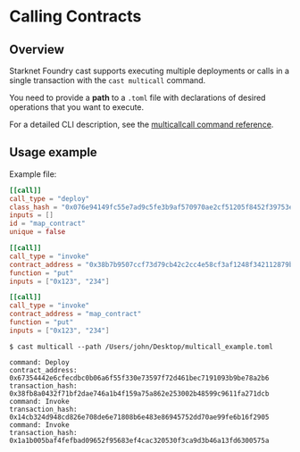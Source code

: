 # Calling Contracts

## Overview

Starknet Foundry cast supports executing multiple deployments or calls in a single transaction with the `cast multicall` command.

You need to provide a **path** to a `.toml` file with declarations of desired operations that you want to execute.

For a detailed CLI description, see the [multicallcall command reference](../appendix/cast/multicall.md).

## Usage example

Example file:

```toml
[[call]]
call_type = "deploy"
class_hash = "0x076e94149fc55e7ad9c5fe3b9af570970ae2cf51205f8452f39753e9497fe849"
inputs = []
id = "map_contract"
unique = false

[[call]]
call_type = "invoke"
contract_address = "0x38b7b9507ccf73d79cb42c2cc4e58cf3af1248f342112879bfdf5aa4f606cc9"
function = "put"
inputs = ["0x123", "234"]

[[call]]
call_type = "invoke"
contract_address = "map_contract"
function = "put"
inputs = ["0x123", "234"]
```

```shell
$ cast multicall --path /Users/john/Desktop/multicall_example.toml

command: Deploy
contract_address: 0x67354442e6cfecdbc0b06a6f55f330e73597f72d461bec7191093b9be78a2b6
transaction_hash: 0x38fb8a0432f71bf2dae746a1b4f159a75a862e253002b48599c9611fa271dcb
command: Invoke
transaction_hash: 0x14cb324d948cd826e708de6e71808b6e483e86945752dd70ae99fe6b16f2905
command: Invoke
transaction_hash: 0x1a1b005baf4fefbad09652f95683ef4cac320530f3ca9d3b46a13fd6300575a
```
